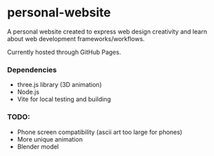 # personal-website

A personal website created to express web design creativity and learn about web development frameworks/workflows.

Currently hosted through GitHub Pages.

### Dependencies

+ three.js library (3D animation)
+ Node.js
+ Vite for local testing and building

### TODO:

+ Phone screen compatibility (ascii art too large for phones)
+ More unique animation
+ Blender model
